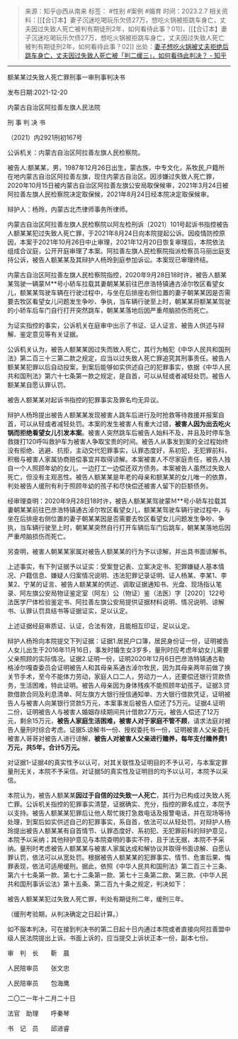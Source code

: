 > 来源：知乎@西从南来
> 标签： #性别 #案例 #婚育
> 时间：2023.2.7
> 相关资料：[[【合订本】妻子沉迷吃喝玩乐欠债27万，想吃火锅被拒跳车身亡，丈夫因过失致人死亡被判有期徒刑2年，如何看待此事？01]]，[[【合订本】妻子沉迷吃喝玩乐欠债27万，想吃火锅被拒跳车身亡，丈夫因过失致人死亡被判有期徒刑2年，如何看待此事？02]]
> 出处：[妻子想吃火锅被丈夫拒绝后跳车身亡，丈夫因过失致人死亡被「判二缓三」，如何看待此判决？ - 知乎](https://www.zhihu.com/question/582413027/answer/2880698396?utm_campaign=&utm_medium=social&utm_oi=636468377439440896&utm_psn=1606329991154823168&utm_source=pro.mandu.enjoyreading&utm_id=0)
***

额某某过失致人死亡罪刑事一审刑事判决书

发布日期:2021-12-20

内蒙古自治区阿拉善左旗人民法院

刑 事 判 决 书

（2021）内2921刑初167号

公诉机关：内蒙古自治区阿拉善左旗人民检察院。

被告人:额某某，男，1987年12月26日出生，蒙古族，中专文化，系牧民,户籍所在地内蒙古自治区阿拉善左旗，现住内蒙古自治区。因涉嫌过失致人死亡罪，2020年10月15日被内蒙古自治区阿拉善左旗公安局取保候审，2021年3月24日被阿拉善左旗人民检察院决定取保候，2021年8月24日经本院决定取保候审。

辩护人：杨玲，内蒙古北杰律师事务所律师。

内蒙古自治区阿拉善左旗人民检察院以阿左检刑诉〔2021〕101号起诉书指控被告人额某某犯过失致人死亡罪，于2021年8月24日向本院提起公诉。因疫情防控原因，本案于2021年10月26日中止审理，2021年12月20日恢复审理后，本院依法组成合议庭，公开开庭审理了本案。阿拉善左旗人民检察院指派检察员马丽出庭支持公诉，被告人额某某及其辩护人杨玲到庭参加诉讼。本案现已审理终结。

内蒙古自治区阿拉善左旗人民检察院指控，2020年9月28日18时许，被告人额某某驾驶一辆蒙Ｍ**号小轿车拉载其妻朝某某前往巴彦浩特镇通古淖尔牧区看望女儿，额某某驾驶车辆在行驶过程中，与坐在后排座右侧位置的妻子朝某某因是否需要去牧区看望女儿问题发生争吵、争执，当车辆行驶至上时，朝某某将额某某驾驶的小轿车后车门自行打开突然跳车，朝某某落地后因严重颅脑损伤而死亡。

为证实指控的事实，公诉机关在庭审中出示了书证、证人证言、被告人供述与辩解、鉴定意见等有关证据。

公诉机关认为，被告人额某某因过失而致人死亡，其行为触犯《中华人民共和国刑法》第二百三十三第二款之规定，应当以过失致人死亡罪追究其刑事责任。被告人额某某犯罪以后自动投案，到案后能够如实供述自己的犯罪事实，依据《中华人民共和国刑法》第六十七条第一款之规定，是自首，可以从轻或者减轻处罚。被告人额某某自愿认罪认罚。

被告人额某某对起诉书指控的犯罪事实及罪名均无异议。

辩护人杨玲提出被告人额某某发现被害人跳车后进行及时抢救等待救援并报案自首，可以从轻或者减轻处罚。本案的发生被害人有重大过错，**被害人因为出去吃火锅而拒绝看望女儿引发本案**。被害人突然跳车后被告人始料不及，并且及时停车急救拨打120呼叫救护车为被害人争取宝贵的时间。被告人从事发到案的全过程始终没有拒绝、逃避、抗拒，主动交代犯罪事实，认罪态度好，系初犯，无犯罪前科，积极与被害人家属协商赔偿事宜并取得谅解。本案被害人不尽家庭责任，被告人独自一个人照顾年幼的女儿，一边打工一边偿还双方债务。本案被告人虽然过失致人死亡，但没有主观恶性。被告人额某某是年老的母亲和额某某的女儿唯一的依靠，判处被告人缓刑有利于照顾年幼的孩子和尽快偿还被害人留下的巨额债务。

经审理查明：2020年9月28日18时许，被告人额某某驾驶蒙Ｍ**号小轿车拉载其妻朝某某前往巴彦浩特镇通古淖尔牧区看望女儿，额某某驾驶车辆行驶过程中，与坐在后排座右侧位置的妻子朝某某因是否需要去牧区看望女儿问题发生争吵、争执，当车辆行驶至上时，朝某某突然自行打开车辆后车门后跳车，朝某某落地后因严重颅脑损伤而死亡。

另查明，被害人朝某某家属对被告人额某某的行为予以谅解，并出具书面谅解书。

上述事实，有下列证据予以证实：受案登记表、立案决定书、犯罪嫌疑人基本情况、户籍信息、嫌疑人归案情况说明、违法犯罪记录证明、证人杨某、李某1、李某2、宁某的证言、被告人额某某的供述、调取证据通知书、光盘、现场指认笔录、阿左旗公安局物证鉴定室（阿左）公（物证）鉴（法医）字［2020］122号法医学尸体检验鉴定书、阿拉善左旗公安局提供证据材料说明、情况说明、谅解书、认罪认罚具结书等证据证实，足以认定。

上述证据经庭审质证、认证，合法有效，且能相互印证，足以认定。

辩护人杨玲向本院提交下列证据：证据1.居民户口簿，居民身份证一份，证明被告人女儿出生于2016年11月16日，事发时婚生女3岁多，量刑时应考虑年幼女儿需要父亲照顾的实际情况。证据2.证明一份，证明2020年12月6日巴彦浩特镇通古勒格淖尔嘎查委员会证明被告人和其母亲系通古淖尔牧民，因为其母亲两年前做了换关节手术，至今不能体力劳动，家庭人口二人，劳动力一人，还要偿还银行贷款债务，生活困难，特此证明。被告人母亲因为身体残疾不能照顾年幼孩子。证据3.贷款借款合同及利息清单、阿左旗方大银行授信通知单、方大银行借款凭证，证明被告人与被害人向某银行贷款5万元，本案事发后被告人偿还了5万元。证据4.证明二份，证明被告人与被害人婚姻存续期间共计借款27万元，被告人偿还了12万元，剩余15万元，**被告人家庭生活困难，被害人对于家庭不管不顾**，请求法庭对被告人量刑时综合考虑。证据5.谅解书一份、授权委托书一份，证明被害人父亲委托被害人哥哥对被告人进行谅解，**被告人对被害人父亲进行赡养，每年支付赡养费1万元，共5年，合计5万元。**

对证据1-证据4的真实性予以认可，对其关联性及证明目的不予认可，与本案定罪量刑无关，本院不予采信。对证据5的真实性及证明目的均予以认可，本院予以采信。

本院认为，被告人额某某**因过于自信的过失致一人死亡**，其行为已构成过失致人死亡罪。公诉机关指控的犯罪事实清楚，证据确实、充分，指控的罪名成立，本院予以支持。被告人额某某犯罪后让他人帮忙拨打急救电话及报警电话，并在现场等待处理，到案后如实供述自己的犯罪事实，系自首，依法可以从轻处罚。对辩护人杨玲提出被告人额某某有自首情节、认罪态度好、系初犯、无犯罪前科的辩护意见，本院予以采纳；其他辩护意见与本院查明的事实不符，且于法无据，本院不予采纳。量刑时考虑被告人额某某与被害人家属达成和解协议并取得书面谅解、自愿认罪认罚，依法可以从宽处罚。根据被告人额某某的犯罪事实、情节、危害后果、悔罪表现，依法可适用缓刑。据此，依照《中华人民共和国刑法》第二百三十三条、第六十七条第一款、第七十二条第一款、第七十三条第二款、第三款、《中华人民共和国刑事诉讼法》第十五条、第二百九十条之规定，判决如下：

被告人额某某犯过失致人死亡罪，判处有期徒刑二年，缓刑三年。

（缓刑考验期，从判决确定之日起计算。）

如不服本判决，可在接到判决书的第二日起十日内通过本院或者直接向阿拉善盟中级人民法院提出上诉。书面上诉的，应当提交上诉状正本一份，副本七份。

审　判　长　　靳　晨

人民陪审员　　张文忠

人民陪审员　　包海鹰

二〇二一年十二月二十日

法官　助理　　呼秦琴

书　记　员　　邱进睿